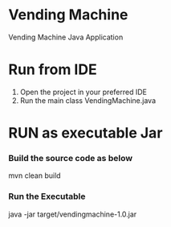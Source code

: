 # Vending Machine
Vending Machine Java Application

# Run from IDE
1. Open the project in your preferred IDE
2. Run the main class VendingMachine.java


# RUN as executable Jar
### Build the source code as below
mvn clean build

### Run the Executable
java -jar target/vendingmachine-1.0.jar


